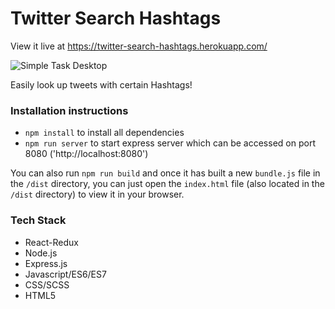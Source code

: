 # Twitter Search Hashtags
View it live at https://twitter-search-hashtags.herokuapp.com/

![Simple Task Desktop](https://github.com/jchoo157/twitter-search-hashtags/blob/master/public/twitter-search-site.png)

Easily look up tweets with certain Hashtags!

### Installation instructions
- `npm install` to install all dependencies
- `npm run server` to start express server which can be accessed on port 8080 ('http://localhost:8080')

You can also run `npm run build` and once it has built a new `bundle.js` file in the `/dist` directory, you can just open the `index.html` file (also located in the `/dist` directory) to view it in your browser.

### Tech Stack
- React-Redux
- Node.js
- Express.js
- Javascript/ES6/ES7
- CSS/SCSS
- HTML5